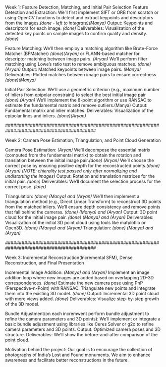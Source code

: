 Week 1: Feature Detection, Matching, and Initial Pair Selection
Feature Detection and Extraction:
We’ll first implement SIFT or ORB from scratch or using OpenCV functions to detect and extract keypoints and descriptors from the images.*(done - left to integrate)(Manya)*
Output: Keypoints and descriptors for each image. *(done)*
Deliverables: Visualization of the detected key points on sample images to confirm quality and density. *(done)*

Feature Matching:
We’ll then employ a matching algorithm like Brute-Force Matcher (BFMatcher) *(done)(Aryan)*
 or FLANN-based matcher for descriptor matching between image pairs. *(Aryan)*
 We’ll perform filter matching using Lowe’s ratio test to remove ambiguous matches. *(done)(Aryan)*
Output: Matched keypoints between image pairs. *(Manya)*
Deliverables: Plotted matches between image pairs to ensure correctness. *(done)(Manya)*

Initial Pair Selection:
We’ll use a geometric criterion (e.g., maximum number of inliers from epipolar constraint) to select the best initial image pair *(done).(Aryan)*
We’ll implement the 8-point algorithm or use RANSAC to estimate the fundamental matrix and remove outliers.(Manya)
Output: Fundamental matrix and inlier matches.
Deliverables: Visualization of the epipolar lines and inliers. *(done)(Aryan)*

#########################################################################################

Week 2: Camera Pose Estimation, Triangulation, and Point Cloud Generation

Camera Pose Estimation: *(Aryan)*
We’ll decompose the essential matrix (computed from the fundamental matrix) to obtain the rotation and translation between the initial image pair.*(done) (Aryan)*
We’ll choose the correct pose by ensuring positive depth for the reconstructed points.*(done) (Aryan)* *(NOTE: chierality test passed only after normalizing and undistorting the images)*
Output: Rotation and translation matrices for the initial pair. *(done)*
Deliverables: We’ll document the selection process for the correct pose. *(later)*

Triangulation: *(done) (Manya) and (Aryan)*
We’ll then implement a triangulation method (e.g., Direct Linear Transform) to reconstruct 3D points from the matched inliers. We’ll ensure depth consistency and remove points that fall behind the cameras. *(done) (Manya) and (Aryan)*
Output: 3D point cloud for the initial image pair. *(done) (Manya) and (Aryan)*
Deliverables: Visualization of the initial 3D point cloud using tools like matplotlib or Open3D. *(done) (Manya) and (Aryan)*
Triangulation: *(done) (Manya) and (Aryan)*

#########################################################################################

Week 3: Incremental Reconstruction(Incremental SFM), Dense Reconstruction, and Final Presentation

Incremental Image Addition: *(Manya) and (Aryan)*
Implement an image addition loop where new images are added based on overlapping 2D-3D correspondences. *(done)*
Estimate the new camera pose using PnP (Perspective-n-Point) with RANSAC. Triangulate new points and integrate them into the existing 3D model. *(done)*
Output: Incremental 3D point cloud with more views added. *(done)*
Deliverables: Visualize step-by-step growth of the 3D model.

Bundle Adjustment(on each incremwent perform bundle adjustment to refine the camera parameters and 3D points):
We’ll implement or integrate a basic bundle adjustment using libraries like Ceres Solver or g2o to refine camera parameters and 3D points.
Output: Optimized camera poses and 3D structure.
Deliverables: We’ll show the before-and-after comparison of the point cloud.

Motivation behind the project: Our goal is to encourage the collection of photographs of India’s Lost and Found monuments. We aim to enhance awareness and facilitate better reconstructions in the future.
